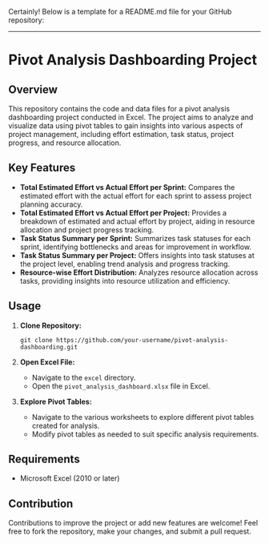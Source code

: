 Certainly! Below is a template for a README.md file for your GitHub repository:

---

# Pivot Analysis Dashboarding Project

## Overview
This repository contains the code and data files for a pivot analysis dashboarding project conducted in Excel. The project aims to analyze and visualize data using pivot tables to gain insights into various aspects of project management, including effort estimation, task status, project progress, and resource allocation.

## Key Features
- **Total Estimated Effort vs Actual Effort per Sprint:** Compares the estimated effort with the actual effort for each sprint to assess project planning accuracy.
- **Total Estimated Effort vs Actual Effort per Project:** Provides a breakdown of estimated and actual effort by project, aiding in resource allocation and project progress tracking.
- **Task Status Summary per Sprint:** Summarizes task statuses for each sprint, identifying bottlenecks and areas for improvement in workflow.
- **Task Status Summary per Project:** Offers insights into task statuses at the project level, enabling trend analysis and progress tracking.
- **Resource-wise Effort Distribution:** Analyzes resource allocation across tasks, providing insights into resource utilization and efficiency.

## Usage
1. **Clone Repository:**
   ```
   git clone https://github.com/your-username/pivot-analysis-dashboarding.git
   ```
   
2. **Open Excel File:**
   - Navigate to the `excel` directory.
   - Open the `pivot_analysis_dashboard.xlsx` file in Excel.

3. **Explore Pivot Tables:**
   - Navigate to the various worksheets to explore different pivot tables created for analysis.
   - Modify pivot tables as needed to suit specific analysis requirements.

## Requirements
- Microsoft Excel (2010 or later)

## Contribution
Contributions to improve the project or add new features are welcome! Feel free to fork the repository, make your changes, and submit a pull request.

